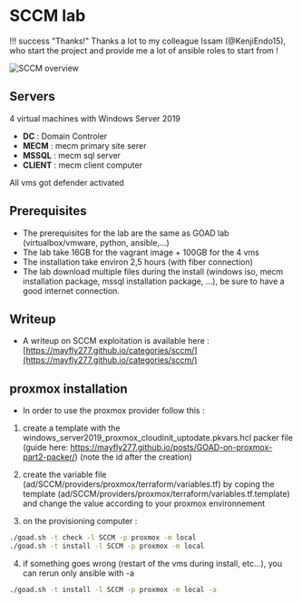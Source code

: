 # SCCM lab

!!! success "Thanks!"
    Thanks a lot to my colleague Issam (@KenjiEndo15), who start the project and provide me a lot of ansible roles to start from !

![SCCM overview](../img/SCCMLAB_overview.png)

## Servers
4 virtual machines with Windows Server 2019

- **DC** :  Domain Controler 
- **MECM** : mecm primary site serer
- **MSSQL** : mecm sql server
- **CLIENT** : mecm client computer

All vms got defender activated

## Prerequisites
- The prerequisites for the lab are the same as GOAD lab (virtualbox/vmware, python, ansible,...)
- The lab take 16GB for the vagrant image + 100GB for the 4 vms
- The installation take environ 2,5 hours (with fiber connection)
- The lab download multiple files during the install (windows iso, mecm installation package, mssql installation package, ...), be sure to have a good internet connection.

## Writeup

- A writeup on SCCM exploitation is available here : [https://mayfly277.github.io/categories/sccm/](https://mayfly277.github.io/categories/sccm/)

## proxmox installation
- In order to use the proxmox provider follow this :

1) create a template with the windows_server2019_proxmox_cloudinit_uptodate.pkvars.hcl packer file (guide here: https://mayfly277.github.io/posts/GOAD-on-proxmox-part2-packer/) (note the id after the creation)

2) create the variable file (ad/SCCM/providers/proxmox/terraform/variables.tf) by coping the template (ad/SCCM/providers/proxmox/terraform/variables.tf.template) and change the value according to your proxmox environnement

3) on the provisioning computer :
```bash
./goad.sh -t check -l SCCM -p proxmox -m local
./goad.sh -t install -l SCCM -p proxmox -m local
```

4) if something goes wrong (restart of the vms during install, etc...), you can rerun only ansible with -a
```bash
./goad.sh -t install -l SCCM -p proxmox -m local -a
```
